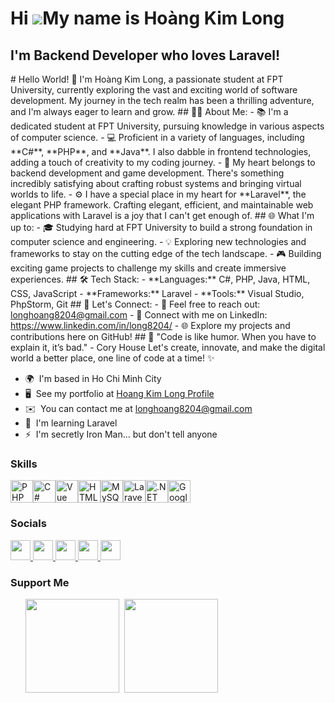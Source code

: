 Hi ![](https://user-images.githubusercontent.com/18350557/176309783-0785949b-9127-417c-8b55-ab5a4333674e.gif)My name is Hoàng Kim Long
======================================================================================================================================

I'm Backend Developer who loves Laravel!
----------------------------------------

\# Hello World! 👋 I'm Hoàng Kim Long, a passionate student at FPT University, currently exploring the vast and exciting world of software development. My journey in the tech realm has been a thrilling adventure, and I'm always eager to learn and grow. ## 👨‍💻 About Me: - 📚 I'm a dedicated student at FPT University, pursuing knowledge in various aspects of computer science. - 💻 Proficient in a variety of languages, including \*\*C#\*\*, \*\*PHP\*\*, and \*\*Java\*\*. I also dabble in frontend technologies, adding a touch of creativity to my coding journey. - 🚀 My heart belongs to backend development and game development. There's something incredibly satisfying about crafting robust systems and bringing virtual worlds to life. - ⚙️ I have a special place in my heart for \*\*Laravel\*\*, the elegant PHP framework. Crafting elegant, efficient, and maintainable web applications with Laravel is a joy that I can't get enough of. ## 🌐 What I'm up to: - 🎓 Studying hard at FPT University to build a strong foundation in computer science and engineering. - 💡 Exploring new technologies and frameworks to stay on the cutting edge of the tech landscape. - 🎮 Building exciting game projects to challenge my skills and create immersive experiences. ## 🛠️ Tech Stack: - \*\*Languages:\*\* C#, PHP, Java, HTML, CSS, JavaScript - \*\*Frameworks:\*\* Laravel - \*\*Tools:\*\* Visual Studio, PhpStorm, Git ## 🌟 Let's Connect: - 📧 Feel free to reach out: longhoang8204@gmail.com - 🔗 Connect with me on LinkedIn: https://www.linkedin.com/in/long8204/ - 🌐 Explore my projects and contributions here on GitHub! ## 🚀 "Code is like humor. When you have to explain it, it’s bad." - Cory House Let's create, innovate, and make the digital world a better place, one line of code at a time! ✨

* 🌍  I'm based in Ho Chi Minh City
* 🖥️  See my portfolio at [Hoang Kim Long Profile](http://klongg.net)
* ✉️  You can contact me at [longhoang8204@gmail.com](mailto:longhoang8204@gmail.com)
* 🧠  I'm learning Laravel
* ⚡  I'm secretly Iron Man... but don't tell anyone

### Skills


<p align="left">
<a href="https://www.php.net/" target="_blank" rel="noreferrer"><img src="https://raw.githubusercontent.com/danielcranney/readme-generator/main/public/icons/skills/php-colored.svg" width="36" height="36" alt="PHP" /></a><a href="https://docs.microsoft.com/en-us/dotnet/csharp/" target="_blank" rel="noreferrer"><img src="https://raw.githubusercontent.com/danielcranney/readme-generator/main/public/icons/skills/csharp-colored.svg" width="36" height="36" alt="C#" /></a><a href="https://vuejs.org/" target="_blank" rel="noreferrer"><img src="https://raw.githubusercontent.com/danielcranney/readme-generator/main/public/icons/skills/vuejs-colored.svg" width="36" height="36" alt="Vue" /></a><a href="https://developer.mozilla.org/en-US/docs/Glossary/HTML5" target="_blank" rel="noreferrer"><img src="https://raw.githubusercontent.com/danielcranney/readme-generator/main/public/icons/skills/html5-colored.svg" width="36" height="36" alt="HTML5" /></a><a href="https://www.mysql.com/" target="_blank" rel="noreferrer"><img src="https://raw.githubusercontent.com/danielcranney/readme-generator/main/public/icons/skills/mysql-colored.svg" width="36" height="36" alt="MySQL" /></a><a href="https://laravel.com/" target="_blank" rel="noreferrer"><img src="https://raw.githubusercontent.com/danielcranney/readme-generator/main/public/icons/skills/laravel-colored.svg" width="36" height="36" alt="Laravel" /></a><a href="https://dotnet.microsoft.com/en-us/" target="_blank" rel="noreferrer"><img src="https://raw.githubusercontent.com/danielcranney/readme-generator/main/public/icons/skills/dot-net-colored.svg" width="36" height="36" alt=".NET" /></a><a href="https://cloud.google.com/" target="_blank" rel="noreferrer"><img src="https://raw.githubusercontent.com/danielcranney/readme-generator/main/public/icons/skills/googlecloud-colored.svg" width="36" height="36" alt="Google Cloud" /></a>
</p>


### Socials

<p align="left"> <a href="https://discord.com/users/longpro2k9" target="_blank" rel="noreferrer"> <picture> <source media="(prefers-color-scheme: dark)" srcset="undefined" /> <source media="(prefers-color-scheme: light)" srcset="https://raw.githubusercontent.com/danielcranney/readme-generator/main/public/icons/socials/discord.svg" /> <img src="https://raw.githubusercontent.com/danielcranney/readme-generator/main/public/icons/socials/discord.svg" width="32" height="32" /> </picture> </a> <a href="https://www.facebook.com/hklong04" target="_blank" rel="noreferrer"> <picture> <source media="(prefers-color-scheme: dark)" srcset="https://raw.githubusercontent.com/danielcranney/readme-generator/main/public/icons/socials/facebook-dark.svg" /> <source media="(prefers-color-scheme: light)" srcset="https://raw.githubusercontent.com/danielcranney/readme-generator/main/public/icons/socials/facebook.svg" /> <img src="https://raw.githubusercontent.com/danielcranney/readme-generator/main/public/icons/socials/facebook.svg" width="32" height="32" /> </picture> </a> <a href="https://www.github.com/long8204" target="_blank" rel="noreferrer"> <picture> <source media="(prefers-color-scheme: dark)" srcset="https://raw.githubusercontent.com/danielcranney/readme-generator/main/public/icons/socials/github-dark.svg" /> <source media="(prefers-color-scheme: light)" srcset="https://raw.githubusercontent.com/danielcranney/readme-generator/main/public/icons/socials/github.svg" /> <img src="https://raw.githubusercontent.com/danielcranney/readme-generator/main/public/icons/socials/github.svg" width="32" height="32" /> </picture> </a> <a href="http://www.instagram.com/long.8204" target="_blank" rel="noreferrer"> <picture> <source media="(prefers-color-scheme: dark)" srcset="undefined" /> <source media="(prefers-color-scheme: light)" srcset="https://raw.githubusercontent.com/danielcranney/readme-generator/main/public/icons/socials/instagram.svg" /> <img src="https://raw.githubusercontent.com/danielcranney/readme-generator/main/public/icons/socials/instagram.svg" width="32" height="32" /> </picture> </a> <a href="https://www.youtube.com/@longhoangkim2246" target="_blank" rel="noreferrer"> <picture> <source media="(prefers-color-scheme: dark)" srcset="undefined" /> <source media="(prefers-color-scheme: light)" srcset="https://raw.githubusercontent.com/danielcranney/readme-generator/main/public/icons/socials/youtube.svg" /> <img src="https://raw.githubusercontent.com/danielcranney/readme-generator/main/public/icons/socials/youtube.svg" width="32" height="32" /> </picture> </a></p>

### Support Me

<ul style="list-style-type: none; margin: 0;">

<li style="display: inline-block; margin-right: 0.25rem;"><a href="https://www.buymeacoffee.com/longhoang8u"><img src="https://cdn.buymeacoffee.com/buttons/v2/default-yellow.png" width="150"/></a></li>

<li style="display: inline-block; margin-right: 0.25rem;"><a href="https://www.ko-fi.com/longhoangkim"><img src="https://storage.ko-fi.com/cdn/kofi2.png?v=3" width="150"/></a></li>

</ul>
